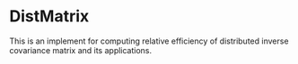 # DistMatrix

This is an implement for computing relative efficiency of distributed inverse covariance matrix and its applications.